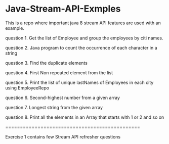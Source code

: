 # Java-Stream-API-Exmples
This is a repo where important java 8 stream API features are used with an example.

question 1. Get the list of Employee and group the employees by citi names.

question 2. Java program to count the occurrence of each character in a string

question 3. Find the duplicate elements

question 4. First Non repeated element from the list

question 5. Print the list of unique lastNames of Employees in each city using EmployeeRepo

question 6. Second-highest number from a given array

question 7. Longest string from the given array

question 8. Print all the elements in an Array that starts with 1 or 2 and so on

==============================================

Exercise 1 contains few Stream API refresher questions
